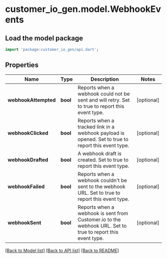 # customer_io_gen.model.WebhookEvents

## Load the model package
```dart
import 'package:customer_io_gen/api.dart';
```

## Properties
Name | Type | Description | Notes
------------ | ------------- | ------------- | -------------
**webhookAttempted** | **bool** | Reports when a webhook could not be sent and will retry. Set to true to report this event type. | [optional] 
**webhookClicked** | **bool** | Reports when a tracked link in a webhook payload is opened. Set to true to report this event type. | [optional] 
**webhookDrafted** | **bool** | A webhook draft is created. Set to true to report this event type. | [optional] 
**webhookFailed** | **bool** | Reports when a webhook couldn't be sent to the webhook URL. Set to true to report this event type. | [optional] 
**webhookSent** | **bool** | Reports when a webhook is sent from Customer.io to the webhook URL. Set to true to report this event type. | [optional] 

[[Back to Model list]](../README.md#documentation-for-models) [[Back to API list]](../README.md#documentation-for-api-endpoints) [[Back to README]](../README.md)



